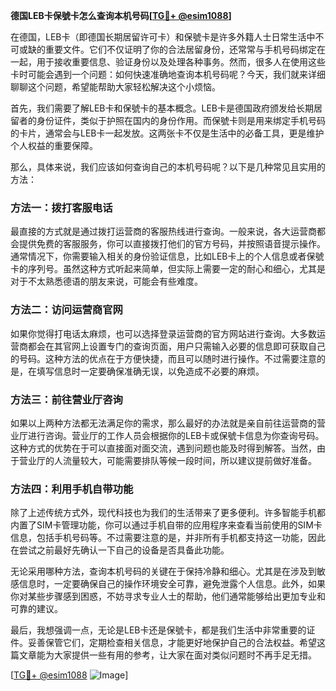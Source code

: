 **德国LEB卡保號卡怎么查询本机号码[[TG💪+ @esim1088](https://t.me/s/esim1088)]**

在德国，LEB卡（即德国长期居留许可卡）和保號卡是许多外籍人士日常生活中不可或缺的重要文件。它们不仅证明了你的合法居留身份，还常常与手机号码绑定在一起，用于接收重要信息、验证身份以及处理各种事务。然而，很多人在使用这些卡时可能会遇到一个问题：如何快速准确地查询本机号码呢？今天，我们就来详细聊聊这个问题，希望能帮助大家轻松解决这个小烦恼。

首先，我们需要了解LEB卡和保號卡的基本概念。LEB卡是德国政府颁发给长期居留者的身份证件，类似于护照在国内的身份作用。而保號卡则是用来绑定手机号码的卡片，通常会与LEB卡一起发放。这两张卡不仅是生活中的必备工具，更是维护个人权益的重要保障。

那么，具体来说，我们应该如何查询自己的本机号码呢？以下是几种常见且实用的方法：

### 方法一：拨打客服电话

最直接的方式就是通过拨打运营商的客服热线进行查询。一般来说，各大运营商都会提供免费的客服服务，你可以直接拨打他们的官方号码，并按照语音提示操作。通常情况下，你需要输入相关的身份验证信息，比如LEB卡上的个人信息或者保號卡的序列号。虽然这种方式听起来简单，但实际上需要一定的耐心和细心，尤其是对于不太熟悉德语的朋友来说，可能会有些难度。

### 方法二：访问运营商官网

如果你觉得打电话太麻烦，也可以选择登录运营商的官方网站进行查询。大多数运营商都会在其官网上设置专门的查询页面，用户只需输入必要的信息即可获取自己的号码。这种方法的优点在于方便快捷，而且可以随时进行操作。不过需要注意的是，在填写信息时一定要确保准确无误，以免造成不必要的麻烦。

### 方法三：前往营业厅咨询

如果以上两种方法都无法满足你的需求，那么最好的办法就是亲自前往运营商的营业厅进行咨询。营业厅的工作人员会根据你的LEB卡或保號卡信息为你查询号码。这种方式的优势在于可以直接面对面交流，遇到问题也能及时得到解答。当然，由于营业厅的人流量较大，可能需要排队等候一段时间，所以建议提前做好准备。

### 方法四：利用手机自带功能

除了上述传统方式外，现代科技也为我们的生活带来了更多便利。许多智能手机都内置了SIM卡管理功能，你可以通过手机自带的应用程序来查看当前使用的SIM卡信息，包括手机号码等。不过需要注意的是，并非所有手机都支持这一功能，因此在尝试之前最好先确认一下自己的设备是否具备此功能。

无论采用哪种方法，查询本机号码的关键在于保持冷静和细心。尤其是在涉及到敏感信息时，一定要确保自己的操作环境安全可靠，避免泄露个人信息。此外，如果你对某些步骤感到困惑，不妨寻求专业人士的帮助，他们通常能够给出更加专业和可靠的建议。

最后，我想强调一点，无论是LEB卡还是保號卡，都是我们生活中非常重要的证件。妥善保管它们，定期检查相关信息，才能更好地保护自己的合法权益。希望这篇文章能为大家提供一些有用的参考，让大家在面对类似问题时不再手足无措。

[[TG💪+ @esim1088](https://t.me/s/esim1088) ![Image](https://i.postimg.cc/4NQfJmqS/Snipaste-2025-05-13-00-14-12.png)]